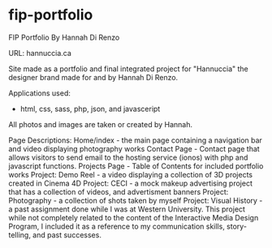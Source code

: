 # fip-portfolio
 FIP Portfolio 
 By Hannah Di Renzo

 URL: hannuccia.ca

 Site made as a portfolio and final integrated project for "Hannuccia" the designer brand made for and by Hannah Di Renzo. 

 Applications used:
  - html, css, sass, php, json, and javasceript

  All photos and images are taken or created by Hannah. 

  Page Descriptions:
  Home/index - the main page containing a navigation bar and video displaying photography works
  Contact Page - Contact page that allows visitors to send email to the hosting service (ionos) with php and javascript functions.
  Projects Page - Table of Contents for included portfolio works
  Project: Demo Reel - a video displaying a collection of 3D projects created in Cinema 4D
  Project: CECI - a mock makeup advertising project that has a collection of videos, and advertisment banners
  Project: Photography - a collection of shots taken by myself
  Project: Visual History - a past assignment done while I was at Western University. This project while not completely related to the content of the Interactive Media Design Program, I included it as a reference to my communication skills, story-telling, and past successes. 


